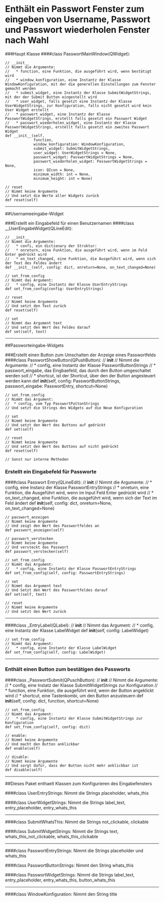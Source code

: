 # Enthält ein Passwort Fenster zum eingeben von Username, Passwort und Passwort wiederholen Fenster nach Wahl
###Haupt Klasse
####class PasswortMainWindow(QWidget):

    // __init__
    // Nimmt die Argumente:
    //   * function, eine Funktion, die ausgeführt wird, wenn bestätigt wird
    //   * window_konfiguration, eine Instantz der Klasse WindowKonfiguration, mit der die generellen Einstellungen zum Fenster gemacht werden
    //   * submit_widget, eine Instantz der Klasse SubmitWidgetStrings, mit der der Submit Button eingestellt wird
    //   * user_widget, falls gesetzt eine Instantz der Klasse UserWidgetStrings, zur Konfiguration, falls nicht gesetzt wird kein User Widget erstellt
    //   * passwort_widget, eine Instantz der Klasse PasswortWidgetStrings, erstellt falls gesetzt ein Passwort Widget
    //   * passwort_wiederholen_widget, eine Instantz der Klasse PasswortWidgetStrings, erstellt falls gesetzt ein zweites Passwort Widget
    def __init__(self,
                 function,
                 window_konfiguration: WindowKonfiguration,
                 submit_widget: SubmitWidgetStrings,
                 user_widget: UserWidgetStrings = None,
                 passwort_widget: PasswortWidgetStrings = None,
                 passwort_wiederholen_widget: PasswortWidgetStrings = None,
                 icon: QIcon = None,
                 minimum_width: int = None,
                 minimum_height: int = None)
    
    // reset
    // Nimmt keine Argumente
    // Und setzt die Werte aller Widgets zurück
    def reset(self)

------------------------------------------------------------------------------------------------------------------------
##Usernameeingabe-Widget

###Erstellt ein Eingabefeld für einen Benutzernamen
####class __UserEingabeWidget(QLineEdit):

    // __init__
    // Nimmt die Argumente:
    //   * confi, ein dictionary der Struktur:
    //   * onreturn, eine Funktion, die ausgeführt wird, wenn im Feld Enter gedrückt wird
    //   * on_text_changed, eine Funktion, die Ausgeführt wird, wenn sich der Text des Feldes ändert
    def __init__(self, config: dict, onreturn=None, on_text_changed=None)
    
    // set_from_config
    // Nimmt das Argument:
    //   * config, eine Instantz der Klasse UserEntryStrings
    def set_from_config(config: UserEntryStrings)
    
    // reset
    // Nimmt keine Argumente
    // Und setzt den Text zurück
    def reset(self)
    
    // set
    // Nimmt das Argument text
    // Und setzt den Wert des Feldes darauf
    def set(self, text)

------------------------------------------------------------------------------------------------------------------------
##Passworteingabe-Widgets

###Erstellt einen Button zum Umschalten der Anzeige eines Passwortfelds
####class PasswortShowButton(QPushButton):
    // __init__
    // Nimmt die Argumente:
    //   * config, eine Instantz der Klasse PasswortButtonStrings
    //   * passwort_eingabe, das Eingbaefeld, das durch den Button umgeschaltet werden soll
    //   * shortcut, ist der Shortcut, über den der Button angesteuert werden kann 
    def __init__(self, config: PasswortButtonStrings, passwort_eingabe: PasswortEntry, shortcut=None)
    
    // set_from_config
    // Nimmt das Argument:
    //  * config, vom Typ PasswortPuttonStrings
    // Und setzt die Strings des Widgets auf die Neue Konfiguration
    
    // set
    // Nimmt keine Argumente
    // Und setzt den Wert des Buttons auf gedrückt
    def set(self)
    
    // reset
    // Nimmt keine Argumente
    // Und setzt den Wert des Buttons auf nicht gedrückt
    def reset(self)
    
    // Sonst nur interne Methoden



### Erstellt ein Eingabefeld für Passworte
####class Passwort Entry(QLineEdit):
    // __init__
    // Nimmt die Argumente:
    //   * config, eine Instanz der Klasse PasswortEntryStrings
    //   * onreturn, eine Funktion, die Ausgeführt wird, wenn im Input Feld Enter gedrückt wird
    //   * on_text_changed, eine Funktion, die ausgeführt wird, wenn sich der Text im Feld ändert
    def __init__(self, config: dict, onreturn=None, on_text_changed=None)
    
    // passwort_anzeigen
    // Nimmt keine Argumente
    // Und zeigt den Wert des Passwortfeldes an
    def passwort_anzeigen(self)
    
    // passwort_verstecken
    // Nimmt keine Argumente
    // Und versteckt das Passwort
    def passwort_verstecken(self)
    
    // set_from_config
    // Nimmt das Argument:
    //   * config, eine Instantz der Klasse PasswortEntryStrings
    def set_from_config(self, config: PasswortEntryStrings)
    
    // set
    // Nimmt das Argument text
    // Und Setzt den Wert des Passwortfeldes darauf
    def set(self, text)
    
    // reset
    // Nimmt keine Argumente
    // Und setzt den Wert zurück

------------------------------------------------------------------------------------------------------------------------

####class _EntryLabel(QLabel):
    // __init__
    // Nimmt das Argument:
    //   * config, eine Instantz der Klasse LabelWidget
    def __init__(self, config: LabelWidget)
    
    // set_from_config
    // Nimmt das Argument:
    //   * config, eine Instantz der Klasse LabelWidget
    def set_from_config(self, config: LabelWidget)

------------------------------------------------------------------------------------------------------------------------

### Enthält einen Button zum bestätigen des Passworts
####class _PasswortSubmit(QPuschButton):
    // __init__
    // Nimmt die Argumente:
    //   * config, eine Instatz der Klasse SubmitWidgetStrings zur Konfiguration
    //   * function, eine Funktion, die ausgeführt wird, wenn der Button angeklickt wird
    //   * shortcut, eine Tastenkombi, um den Button anzusteuern
    def __init__(self, config: dict, function, shortcut=None)
    
    // set_from_config
    // Nimmt das Argument:
    //   * config, eine Instantz der Klasse SubmitWidgetStrings zur Konfiguration
    def set_from_config(self, config: dict)
    
    // enable:
    // Nimmt keine Argumente
    // Und macht den Button anklickbar
    def enable(self)
    
    // disable:
    // Nimmt keine Argumente
    // Und sorgt dafür, dass der Button nicht mehr anklickbar ist
    def disable(self)

------------------------------------------------------------------------------------------------------------------------
##Dieses Paket enthaelt Klassen zum Konfigurieren des Eingabefensters

 
####class UserEntryStrings:
    Nimmt die Strings placeholder, whats_this

####class UserWidgetStrings:
    Nimmt die Strings label_text, entry_placeholder, entry_whats_this

------------------------------------------------------------------------------------------------------------------------

####class SubmitWhatsThis:
    Nimmt die Strings not_clickable, clickable

####class SubmitWidgetStrings:
    Nimmt die Strings text, whats_this_not_clickable, whats_this_clickable

------------------------------------------------------------------------------------------------------------------------

####class PasswortEntryStrings:
    Nimmt die Strings placeholder und whats_this

####class PasswortButtonStrings:
    Nimmt den String whats_this

####class PasswortWidgetStrings:
    Nimmt die Strings label_text, entry_placeholder, entry_whats_this, button_whats_this

------------------------------------------------------------------------------------------------------------------------

####class WindowKonfiguration:
    Nimmt den String title
